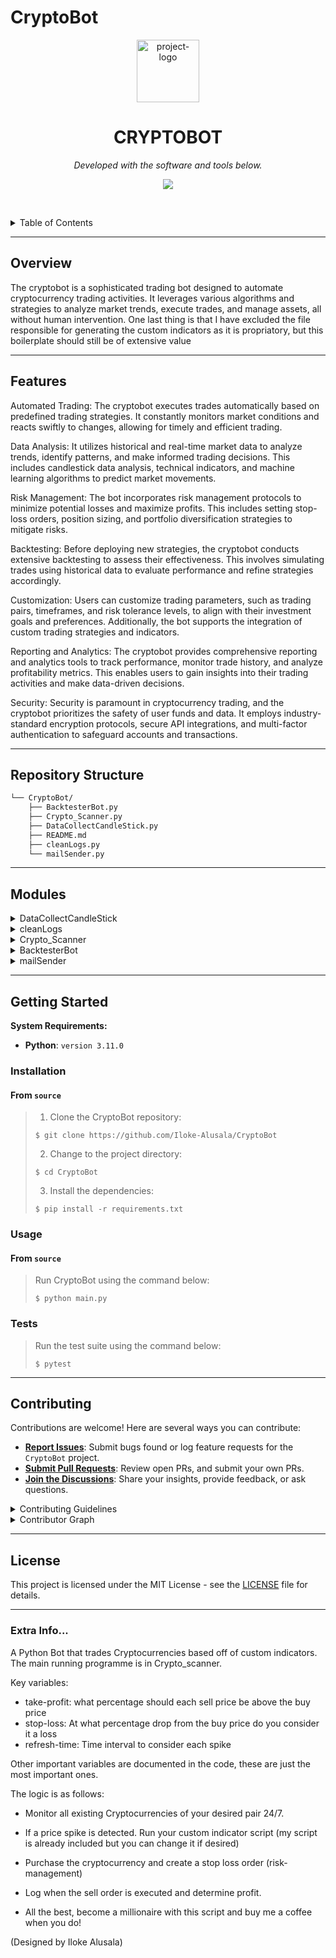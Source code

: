 # CryptoBot

<p align="center">
  <img src="https://img.icons8.com/?size=512&id=55494&format=png" width="100" alt="project-logo">
</p>
<p align="center">
    <h1 align="center">CRYPTOBOT</h1>
</p>
<p align="center">
	<!-- Shields.io badges not used with skill icons. --><p>
<p align="center">
		<em>Developed with the software and tools below.</em>
</p>
<p align="center">
	<a href="https://skillicons.dev">
		<img src="https://skillicons.dev/icons?i=md,py&theme=light">
	</a></p>

<br><!-- TABLE OF CONTENTS -->
<details>
  <summary>Table of Contents</summary><br>

- [ Overview](#-overview)
- [ Features](#-features)
- [ Repository Structure](#-repository-structure)
- [ Modules](#-modules)
- [ Getting Started](#-getting-started)
  - [ Installation](#-installation)
  - [ Usage](#-usage)
  - [ Tests](#-tests)
- [ Contributing](#-contributing)
- [ License](#-license)
</details>
<hr>

##  Overview

<p>The cryptobot is a sophisticated trading bot designed to automate cryptocurrency trading activities. It leverages various algorithms and strategies to analyze market trends, execute trades, and manage assets, all without human intervention. One last thing is that I have excluded the file responsible for generating the custom indicators as it is propriatory, but this boilerplate should still be of extensive value</p>

---

##  Features

<p>
Automated Trading: The cryptobot executes trades automatically based on predefined trading strategies. It constantly monitors market conditions and reacts swiftly to changes, allowing for timely and efficient trading.

Data Analysis: It utilizes historical and real-time market data to analyze trends, identify patterns, and make informed trading decisions. This includes candlestick data analysis, technical indicators, and machine learning algorithms to predict market movements.

Risk Management: The bot incorporates risk management protocols to minimize potential losses and maximize profits. This includes setting stop-loss orders, position sizing, and portfolio diversification strategies to mitigate risks.

Backtesting: Before deploying new strategies, the cryptobot conducts extensive backtesting to assess their effectiveness. This involves simulating trades using historical data to evaluate performance and refine strategies accordingly.

Customization: Users can customize trading parameters, such as trading pairs, timeframes, and risk tolerance levels, to align with their investment goals and preferences. Additionally, the bot supports the integration of custom trading strategies and indicators.

Reporting and Analytics: The cryptobot provides comprehensive reporting and analytics tools to track performance, monitor trade history, and analyze profitability metrics. This enables users to gain insights into their trading activities and make data-driven decisions.

Security: Security is paramount in cryptocurrency trading, and the cryptobot prioritizes the safety of user funds and data. It employs industry-standard encryption protocols, secure API integrations, and multi-factor authentication to safeguard accounts and transactions.
</p>

---

##  Repository Structure

```sh
└── CryptoBot/
    ├── BacktesterBot.py
    ├── Crypto_Scanner.py
    ├── DataCollectCandleStick.py
    ├── README.md
    ├── cleanLogs.py
    └── mailSender.py
```

---

##  Modules

<details closed><summary>DataCollectCandleStick</summary>

| File                                                                                                          | Summary                         |
| ---                                                                                                           | ---                             |
| [DataCollectCandleStick.py](https://github.com/Iloke-Alusala/CryptoBot/blob/master/DataCollectCandleStick.py) | The `candlestick_data.py` script in this package facilitates the retrieval of historical CandleStick data from the Binance API. It offers methods to fetch data at different granularities and store it in pandas DataFrame format. The package aims to simplify the process of collecting and storing historical market data for further analysis and visualization.

## Features

- Retrieve CandleStick data for various trading pairs and time intervals.
- Store data in pandas DataFrame format for easy manipulation and analysis.
- Support for fetching compressed and uncompressed data.
- Flexible timestamp formatting for different analysis requirements.

## Usage

To utilize this package, follow these steps:

1. Import the package: `from candlestick_data import *`
2. Initialize a Binance client using your API keys.
3. Call the desired function to fetch CandleStick data, providing the required parameters (symbol pair, time interval, start time, end time).
4. Retrieve the data as a pandas DataFrame for further processing.

</details>

<details closed><summary>cleanLogs</summary>

| File                                                                                                          | Summary                         |
| ---                                                                                                           | ---                             |
| [cleanLogs.py](https://github.com/Iloke-Alusala/CryptoBot/blob/master/cleanLogs.py)                           | <code>► INSERT-TEXT-HERE</code> |

</details>

<details closed><summary>Crypto_Scanner</summary>

| File                                                                                                          | Summary                         |
| ---                                                                                                           | ---                             |
| [Crypto_Scanner.py](https://github.com/Iloke-Alusala/CryptoBot/blob/master/Crypto_Scanner.py)                 | The provided script (`log_analysis.py`) processes a log file (`CryptoLogging(Day4).txt`) containing trading data. It identifies unique trading blocks within the log file and stores them in a set, removing duplicates. The script utilizes marker delimiters to distinguish between different types of trading blocks.

## Features

- Extraction of unique trading blocks from a log file.
- Detection of specific markers to delineate trading blocks.
- Storage of unique trading blocks in a set for further analysis.

## Usage

To use this script, follow these steps:

1. Ensure that the log file (`CryptoLogging(Day4).txt`) is located in the same directory as the script.
2. Run the script using Python.
3. The script will analyze the log file and print out the unique trading blocks found within.
</details>

<details closed><summary>BacktesterBot</summary>

| File                                                                                                          | Summary                         |
| ---                                                                                                           | ---                             |
| [BacktesterBot.py](https://github.com/Iloke-Alusala/CryptoBot/blob/master/BacktesterBot.py)                   | The `cryptobot_price_data.py` script is designed to simplify the process of collecting and managing price data for cryptocurrencies. It provides functions to fetch historical price data, split the data based on currency pairs, and align the dataframes to ensure consistency for analysis. Additionally, the script offers functionalities to save the data to CSV files for future reference.

## Features

- Fetch historical price data for cryptocurrencies using the Yahoo Finance API.
- Split the dataframes based on currency pairs for individual analysis.
- Align the dataframes to ensure consistent lengths for comparative analysis.
- Save the processed data to CSV files for easy storage and retrieval.

## Usage

To utilize this script, follow these steps:

1. Import the necessary modules and packages: `import pandas as pd`, `import yfinance as yf`, etc.
2. Call the desired functions to fetch and process the price data as needed.
3. Save the processed data to CSV files for future reference or analysis.

</details>

<details closed><summary>mailSender</summary>

| File                                                                                                          | Summary                         |
| ---                                                                                                           | ---                             |
| [mailSender.py](https://github.com/Iloke-Alusala/CryptoBot/blob/master/mailSender.py)                         | A simple Python script to send emails using Gmail SMTP server.

## Installation

No installation required.

## Usage

1. Replace `gmail_address` and `app_password` with your Gmail email address and [App Password](https://support.google.com/accounts/answer/185833) respectively.

2. Set the `to_email`, `subject`, and `message` variables in the `send_email` function call to the desired values.

3. Run the script.

</details>

---

##  Getting Started

**System Requirements:**

* **Python**: `version 3.11.0`

###  Installation

<h4>From <code>source</code></h4>

> 1. Clone the CryptoBot repository:
>
> ```console
> $ git clone https://github.com/Iloke-Alusala/CryptoBot
> ```
>
> 2. Change to the project directory:
> ```console
> $ cd CryptoBot
> ```
>
> 3. Install the dependencies:
> ```console
> $ pip install -r requirements.txt
> ```

###  Usage

<h4>From <code>source</code></h4>

> Run CryptoBot using the command below:
> ```console
> $ python main.py
> ```

###  Tests

> Run the test suite using the command below:
> ```console
> $ pytest
> ```

---

##  Contributing

Contributions are welcome! Here are several ways you can contribute:

- **[Report Issues](https://github.com/Iloke-Alusala/CryptoBot/issues)**: Submit bugs found or log feature requests for the `CryptoBot` project.
- **[Submit Pull Requests](https://github.com/Iloke-Alusala/CryptoBot/blob/main/CONTRIBUTING.md)**: Review open PRs, and submit your own PRs.
- **[Join the Discussions](https://github.com/Iloke-Alusala/CryptoBot/discussions)**: Share your insights, provide feedback, or ask questions.

<details closed>
<summary>Contributing Guidelines</summary>

1. **Fork the Repository**: Start by forking the project repository to your github account.
2. **Clone Locally**: Clone the forked repository to your local machine using a git client.
   ```sh
   git clone https://github.com/Iloke-Alusala/CryptoBot
   ```
3. **Create a New Branch**: Always work on a new branch, giving it a descriptive name.
   ```sh
   git checkout -b new-feature-x
   ```
4. **Make Your Changes**: Develop and test your changes locally.
5. **Commit Your Changes**: Commit with a clear message describing your updates.
   ```sh
   git commit -m 'Implemented new feature x.'
   ```
6. **Push to github**: Push the changes to your forked repository.
   ```sh
   git push origin new-feature-x
   ```
7. **Submit a Pull Request**: Create a PR against the original project repository. Clearly describe the changes and their motivations.
8. **Review**: Once your PR is reviewed and approved, it will be merged into the main branch. Congratulations on your contribution!
</details>

<details closed>
<summary>Contributor Graph</summary>
<br>
<p align="center">
   <a href="https://github.com{/Iloke-Alusala/CryptoBot/}graphs/contributors">
      <img src="https://contrib.rocks/image?repo=Iloke-Alusala/CryptoBot">
   </a>
</p>
</details>

---

##  License

This project is licensed under the MIT License - see the [LICENSE](LICENSE) file for details.

---

### Extra Info...

A Python Bot that trades Cryptocurrencies based off of custom indicators. 
The main running programme is in Crypto_scanner.

Key variables:
- take-profit: what percentage should each sell price be above the buy price
- stop-loss: At what percentage drop from the buy price do you consider it a loss
- refresh-time: Time interval to consider each spike

Other important variables are documented in the code, these are just the most important ones.

The logic is as follows:
- Monitor all existing Cryptocurrencies of your desired pair 24/7.
- If a price spike is detected. Run your custom indicator script (my script is already included but you can change it if desired)
- Purchase the cryptocurrency and create a stop loss order (risk-management)
- Log when the sell order is executed and determine profit.

- All the best, become a millionaire with this script and buy me a coffee when you do!

  
(Designed by Iloke Alusala)
